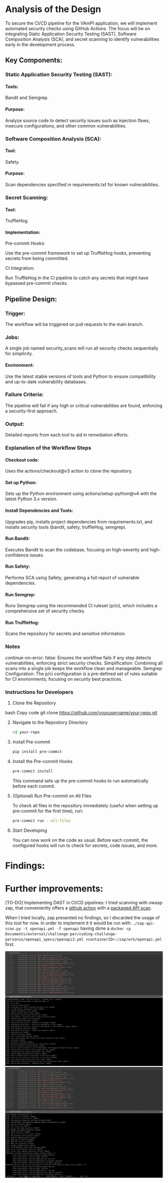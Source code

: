 # Analysis of the Design

To secure the CI/CD pipeline for the VAmPI application, we will implement automated security checks using GitHub Actions. The focus will be on integrating Static Application Security Testing (SAST), Software Composition Analysis (SCA), and secret scanning to identify vulnerabilities early in the development process.

## Key Components:

### Static Application Security Testing (SAST):

#### Tools:
Bandit and Semgrep.
#### Purpose:
Analyze source code to detect security issues such as injection flaws, insecure configurations, and other common vulnerabilities.

### Software Composition Analysis (SCA):

#### Tool:
Safety.
#### Purpose:
Scan dependencies specified in requirements.txt for known vulnerabilities.

### Secret Scanning:

#### Tool:
TruffleHog.
#### Implementation:
Pre-commit Hooks:

Use the pre-commit framework to set up TruffleHog hooks, preventing secrets from being committed.

CI Integration:

Run TruffleHog in the CI pipeline to catch any secrets that might have bypassed pre-commit checks.

## Pipeline Design:

### Trigger:
The workflow will be triggered on pull requests to the main branch.
### Jobs:
A single job named security_scans will run all security checks sequentially for simplicity.
#### Environment:
Use the latest stable versions of tools and Python to ensure compatibility and up-to-date vulnerability databases.
### Failure Criteria:
The pipeline will fail if any high or critical vulnerabilities are found, enforcing a security-first approach.
### Output:
Detailed reports from each tool to aid in remediation efforts.

### Explanation of the Workflow Steps

#### Checkout code:
Uses the actions/checkout@v3 action to clone the repository.
#### Set up Python:
Sets up the Python environment using actions/setup-python@v4 with the latest Python 3.x version.
#### Install Dependencies and Tools:
Upgrades pip, installs project dependencies from requirements.txt, and installs security tools (bandit, safety, truffleHog, semgrep).
#### Run Bandit:
Executes Bandit to scan the codebase, focusing on high-severity and high-confidence issues.
#### Run Safety:
Performs SCA using Safety, generating a full report of vulnerable dependencies.
#### Run Semgrep:
Runs Semgrep using the recommended CI ruleset (p/ci), which includes a comprehensive set of security checks.
#### Run TruffleHog:
Scans the repository for secrets and sensitive information.

### Notes

continue-on-error: false: Ensures the workflow fails if any step detects vulnerabilities, enforcing strict security checks.
Simplification: Combining all scans into a single job keeps the workflow clean and manageable.
Semgrep Configuration: The p/ci configuration is a pre-defined set of rules suitable for CI environments, focusing on security best practices.

### Instructions for Developers

1. Clone the Repository

bash
Copy code
git clone https://github.com/yourusername/your-repo.git

2. Navigate to the Repository Directory

    ```bash
    cd your-repo
    ```

3. Install Pre-commit

    ```bash
    pip install pre-commit
    ```

4. Install the Pre-commit Hooks

    ```bash
    pre-commit install
    ```
    
    This command sets up the pre-commit hooks to run automatically before each commit.

5. (Optional) Run Pre-commit on All Files

    To check all files in the repository immediately (useful when setting up pre-commit for the first time), run:

    ```bash
    pre-commit run --all-files
    ```

6. Start Developing

    You can now work on the code as usual. Before each commit, the configured hooks will run to check for secrets, code issues, and more.

# Findings:

# Further improvements:

[TO-DO] Implementing DAST in CI/CD pipelines: I tried scanning with owasp zap, that conveniently offers a [github action](https://github.com/zaproxy/action-api-scan/tree/main) with a [packaged API scan](https://www.zaproxy.org/docs/docker/api-scan/).

When I tried locally, zap presented no findings, so I discarded the usage of this tool for now.
In order to implement it it would be run with: `./zap-api-scan.py -t openapi.yml -f openapi` having done a `docker cp Documents/external/challenge-per/coding-challenge-personio/openapi_specs/openapi3.yml <containerID>:/zap/wrk/openapi.yml` first.

![alt text](imgs/zap1.png)
![alt text](imgs/zap2.png)